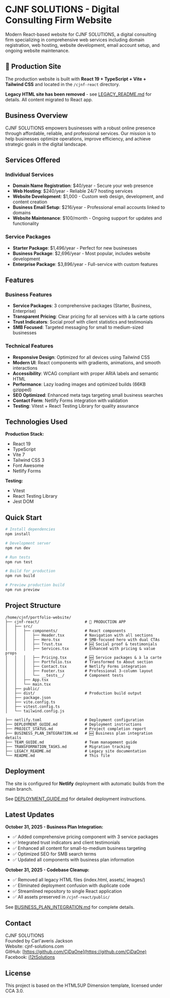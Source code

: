 # CJNF SOLUTIONS - Digital Consulting Firm Website

Modern React-based website for CJNF SOLUTIONS, a digital consulting firm specializing in comprehensive web services including domain registration, web hosting, website development, email account setup, and ongoing website maintenance.

## 🚀 Production Site

The production website is built with **React 19 + TypeScript + Vite + Tailwind CSS** and located in the `/cjnf-react` directory.

**Legacy HTML site has been removed** - see [LEGACY_README.md](LEGACY_README.md) for details. All content migrated to React app.

## Business Overview

CJNF SOLUTIONS empowers businesses with a robust online presence through affordable, reliable, and professional services. Our mission is to help businesses optimize operations, improve efficiency, and achieve strategic goals in the digital landscape.

## Services Offered

### Individual Services
- **Domain Name Registration**: $40/year - Secure your web presence
- **Web Hosting**: $240/year - Reliable 24/7 hosting services
- **Website Development**: $1,000 - Custom web design, development, and content creation
- **Business Email Setup**: $216/year - Professional email accounts linked to domains
- **Website Maintenance**: $100/month - Ongoing support for updates and functionality

### Service Packages
- **Starter Package**: $1,496/year - Perfect for new businesses
- **Business Package**: $2,696/year - Most popular, includes website development
- **Enterprise Package**: $3,896/year - Full-service with custom features

## Features

### Business Features
- **Service Packages**: 3 comprehensive packages (Starter, Business, Enterprise)
- **Transparent Pricing**: Clear pricing for all services with à la carte options
- **Trust Indicators**: Social proof with client statistics and testimonials
- **SMB Focused**: Targeted messaging for small to medium-sized businesses

### Technical Features
- **Responsive Design**: Optimized for all devices using Tailwind CSS
- **Modern UI**: React components with gradients, animations, and smooth interactions
- **Accessibility**: WCAG compliant with proper ARIA labels and semantic HTML
- **Performance**: Lazy loading images and optimized builds (66KB gzipped)
- **SEO Optimized**: Enhanced meta tags targeting small business searches
- **Contact Form**: Netlify Forms integration with validation
- **Testing**: Vitest + React Testing Library for quality assurance

## Technologies Used

**Production Stack:**
- React 19
- TypeScript
- Vite 7
- Tailwind CSS 3
- Font Awesome
- Netlify Forms

**Testing:**
- Vitest
- React Testing Library
- Jest DOM

## Quick Start

```bash
# Install dependencies
npm install

# Development server
npm run dev

# Run tests
npm run test

# Build for production
npm run build

# Preview production build
npm run preview
```

## Project Structure

```
/home/cjnf/portfolio-website/
├── cjnf-react/                    # 🚀 PRODUCTION APP
│   ├── src/
│   │   ├── components/            # React components
│   │   │   ├── Header.tsx         # Navigation with all sections
│   │   │   ├── Hero.tsx           # SMB-focused hero with dual CTAs
│   │   │   ├── Trust.tsx          # 🆕 Social proof & testimonials
│   │   │   ├── Services.tsx       # Enhanced with pricing & value props
│   │   │   ├── Pricing.tsx        # 🆕 Service packages & à la carte
│   │   │   ├── Portfolio.tsx      # Transformed to About section
│   │   │   ├── Contact.tsx        # Netlify Forms integration
│   │   │   ├── Footer.tsx         # Professional 3-column layout
│   │   │   └── __tests__/         # Component tests
│   │   ├── App.tsx
│   │   └── main.tsx
│   ├── public/
│   ├── dist/                      # Production build output
│   ├── package.json
│   ├── vite.config.ts
│   ├── vitest.config.ts
│   └── tailwind.config.js

├── netlify.toml                   # Deployment configuration
├── DEPLOYMENT_GUIDE.md            # Deployment instructions
├── PROJECT_STATUS.md              # Project completion report
├── BUSINESS_PLAN_INTEGRATION.md   # 🆕 Business plan integration details
├── TEAM_GUIDE.md                  # Team management guide
├── TRANSFORMATION_TASKS.md        # Migration tracking
├── LEGACY_README.md               # Legacy site documentation
└── README.md                      # This file
```

## Deployment

The site is configured for **Netlify** deployment with automatic builds from the main branch.

See [DEPLOYMENT_GUIDE.md](DEPLOYMENT_GUIDE.md) for detailed deployment instructions.

## Latest Updates

**October 31, 2025 - Business Plan Integration:**
- ✅ Added comprehensive pricing component with 3 service packages
- ✅ Integrated trust indicators and client testimonials
- ✅ Enhanced all content for small-to-medium business targeting
- ✅ Optimized SEO for SMB search terms
- ✅ Updated all components with business plan information

**October 31, 2025 - Codebase Cleanup:**
- ✅ Removed all legacy HTML files (index.html, assets/, images/)
- ✅ Eliminated deployment confusion with duplicate code
- ✅ Streamlined repository to single React application
- ✅ All assets preserved in `/cjnf-react/public/`

See [BUSINESS_PLAN_INTEGRATION.md](BUSINESS_PLAN_INTEGRATION.md) for complete details.

## Contact

CJNF SOLUTIONS  
Founded by Carl'averis Jackson  
Website: cjnf-solutions.com  
GitHub: [https://github.com/CjDaOne](https://github.com/CjDaOne)  
Facebook: [i12tSolutions](https://facebook.com/i12tSolutions/)

## License

This project is based on the HTML5UP Dimension template, licensed under CCA 3.0.
